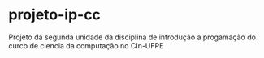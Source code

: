 # projeto-ip-cc
Projeto da segunda unidade da disciplina de introdução a progamação do curco de ciencia da computação no CIn-UFPE
